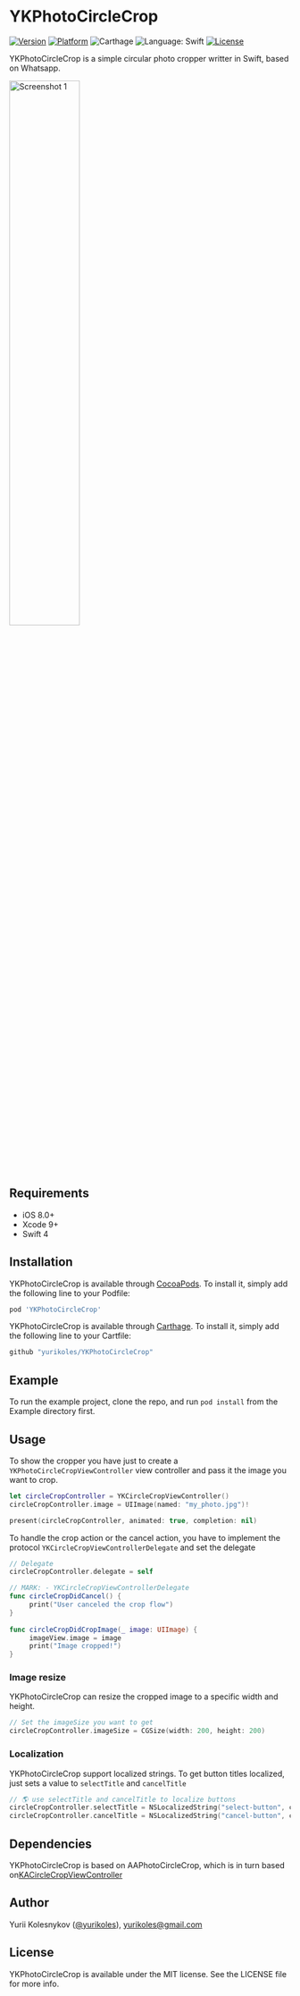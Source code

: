 # YKPhotoCircleCrop

[![Version](https://img.shields.io/cocoapods/v/YKPhotoCircleCrop.svg?style=flat)](http://cocoapods.org/pods/YKPhotoCircleCrop)
[![Platform](https://img.shields.io/cocoapods/p/YKPhotoCircleCrop.svg?style=flat)](http://cocoapods.org/pods/YKPhotoCircleCrop)
<a hred="https://github.com/Carthage/Carthage"><img src="https://img.shields.io/badge/Carthage-compatible-4BC51D.svg" alt="Carthage"></a>
<img src="https://img.shields.io/badge/language-swift-orange.svg" alt="Language: Swift">
[![License](https://img.shields.io/cocoapods/l/YKPhotoCircleCrop.svg?style=flat)](http://cocoapods.org/pods/YKPhotoCircleCrop)

YKPhotoCircleCrop is a simple circular photo cropper writter in Swift, based on Whatsapp.

<img src="https://github.com/yurikoles/YKPhotoCircleCrop/blob/master/Resources/screenshot1.png" alt="Screenshot 1" height="50%" width="50%">

## Requirements
* iOS 8.0+
* Xcode 9+
* Swift 4

## Installation

YKPhotoCircleCrop is available through [CocoaPods](http://cocoapods.org). To install
it, simply add the following line to your Podfile:

```ruby
pod 'YKPhotoCircleCrop'
```

YKPhotoCircleCrop is available through [Carthage](https://github.com/Carthage/Carthage). To install
it, simply add the following line to your Cartfile:

```ruby
github "yurikoles/YKPhotoCircleCrop"
```

## Example

To run the example project, clone the repo, and run `pod install` from the Example directory first.

## Usage
To show the cropper you have just to create a ```YKPhotoCircleCropViewController``` view controller and pass it the image you want to crop.
```swift
let circleCropController = YKCircleCropViewController()
circleCropController.image = UIImage(named: "my_photo.jpg")!

present(circleCropController, animated: true, completion: nil)
```

To handle the crop action or the cancel action, you have to implement the protocol ```YKCircleCropViewControllerDelegate``` and set the delegate
```swift
// Delegate
circleCropController.delegate = self

// MARK: - YKCircleCropViewControllerDelegate
func circleCropDidCancel() {
     print("User canceled the crop flow")
}
    
func circleCropDidCropImage(_ image: UIImage) {
     imageView.image = image
     print("Image cropped!")
}
```

### Image resize
YKPhotoCircleCrop can resize the cropped image to a specific width and height.

```swift
// Set the imageSize you want to get
circleCropController.imageSize = CGSize(width: 200, height: 200)
```

### Localization
YKPhotoCircleCrop support localized strings. To get button titles localized, just sets a value to ```selectTitle``` and ```cancelTitle```
```swift
// 🌎 use selectTitle and cancelTitle to localize buttons
circleCropController.selectTitle = NSLocalizedString("select-button", comment: "Select")
circleCropController.cancelTitle = NSLocalizedString("cancel-button", comment: "Cancel")
```


## Dependencies
YKPhotoCircleCrop is based on AAPhotoCircleCrop, which is in turn based on[KACircleCropViewController](https://github.com/kekearif/KACircleCropViewController)

## Author

Yurii Kolesnykov ([@yurikoles](https://twitter.com/yurikoles)), yurikoles@gmail.com

## License

YKPhotoCircleCrop is available under the MIT license. See the LICENSE file for more info.
